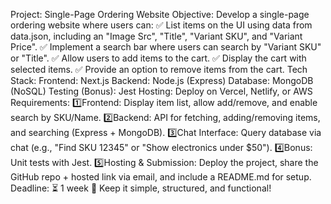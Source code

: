 Project: Single-Page Ordering Website
Objective:
Develop a single-page ordering website where users can:
✅ List items on the UI using data from data.json, including an "Image Src", "Title", "Variant
SKU", and "Variant Price".
✅ Implement a search bar where users can search by "Variant SKU" or "Title".
✅ Allow users to add items to the cart.
✅ Display the cart with selected items.
✅ Provide an option to remove items from the cart.
Tech Stack:
Frontend: Next.js
Backend: Node.js (Express)
Database: MongoDB (NoSQL)
Testing (Bonus): Jest
Hosting: Deploy on Vercel, Netlify, or AWS
Requirements:
1️⃣Frontend: Display item list, allow add/remove, and enable search by SKU/Name.
2️⃣Backend: API for fetching, adding/removing items, and searching (Express + MongoDB).
3️⃣Chat Interface: Query database via chat (e.g., "Find SKU 12345" or "Show electronics
under $50").
4️⃣Bonus: Unit tests with Jest.
5️⃣Hosting & Submission: Deploy the project, share the GitHub repo + hosted link via email,
and include a README.md for setup.
Deadline:
⏳ 1 week
🚀 Keep it simple, structured, and functional!
